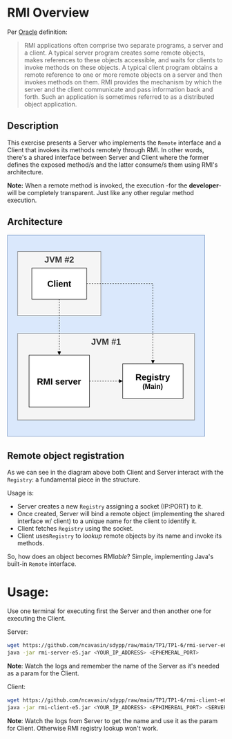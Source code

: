 # RMI Overview

Per [Oracle](https://docs.oracle.com/javase/tutorial/rmi/overview.html) definition:

> RMI applications often comprise two separate programs, a server and a client. A typical server program creates some
> remote objects, makes references to these objects accessible, and waits for clients to invoke methods on these
> objects.
> A typical client program obtains a remote reference to one or more remote objects on a server and then invokes methods
> on them. RMI provides the mechanism by which the server and the client communicate and pass information back and
> forth.
> Such an application is sometimes referred to as a distributed object application.

## Description

This exercise presents a Server who implements the ``Remote`` interface and a Client that invokes its methods remotely
through RMI.
In other words, there's a shared interface between Server and Client where the former defines the exposed method/s and
the latter consume/s them using RMI's architecture.

**Note:** When a remote method is invoked, the execution -for the **developer**- will be completely transparent. Just
like any other regular method execution.

## Architecture

![architecture](https://raw.githubusercontent.com/ncavasin/sdypp/main/TP1/TP1-5/rmi_arq.png)

## Remote object registration

As we can see in the diagram above both Client and Server interact with the ``Registry``: a fundamental piece in the
structure.

Usage is:

- Server creates a new ``Registry`` assigning a socket (IP:PORT) to it.
- Once created, Server will bind a remote object (implementing the shared interface w/ client) to a unique name for the
  client to identify it.
- Client fetches ``Registry`` using the socket.
- Client uses``Registry`` to *lookup* remote objects by its name and invoke its methods.

So, how does an object becomes RMI*able*? Simple, implementing Java's built-in ``Remote`` interface.

# Usage:

Use one terminal for executing first the Server and then another one for executing the Client.

Server:

```bash
wget https://github.com/ncavasin/sdypp/raw/main/TP1/TP1-6/rmi-server-e6.jar
java -jar rmi-server-e5.jar <YOUR_IP_ADDRESS> <EPHEMERAL_PORT>
```

**Note**: Watch the logs and remember the name of the Server as it's needed as a param for the Client.

Client:

```bash
wget https://github.com/ncavasin/sdypp/raw/main/TP1/TP1-6/rmi-client-e6.jar
java -jar rmi-client-e5.jar <YOUR_IP_ADDRESS> <EPHIMEREAL_PORT> <SERVER_NAME>
```

**Note**: Watch the logs from Server to get the name and use it as the param for Client. Otherwise RMI registry lookup won't work.
